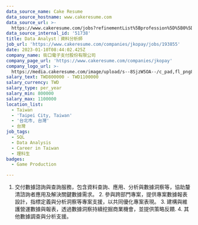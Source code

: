 ```yaml
---
data_source_name: Cake Resume
data_source_hostname: www.cakeresume.com
data_source_url: >-
  https://www.cakeresume.com/jobs?refinementList%5Bprofession%5D%5B0%5D=game-production&range%5Bsalary_range%5D%5Bmin%5D=1000000
data_source_internal_id: '51738'
title: Data Analyst｜資料分析師
job_url: 'https://www.cakeresume.com/companies/jkopay/jobs/193855'
date: 2023-01-10T08:44:02.425Z
company_name: 街口電子支付股份有限公司
company_page_url: 'https://www.cakeresume.com/companies/jkopay'
company_logo_url: >-
  https://media.cakeresume.com/image/upload/s--8SjzW5OA--/c_pad,fl_png8,h_200,w_200/v1627550721/oekx7czyjznjimizhtuc.png
salary_text: TWD800000 - TWD1100000
salary_currency: TWD
salary_type: per_year
salary_min: 800000
salary_max: 1100000
location_list:
  - Taiwan
  - 'Taipei City, Taiwan'
  - '台北市, 台灣'
  - 台灣
job_tags:
  - SQL
  - Data Analysis
  - Career in Taiwan
  - 理科生
badges:
  - Game Production

---
```


1. 交付數據諮詢與查詢服務，包含資料查詢、應用、分析與數據洞察等，協助釐清諮詢者應用及解決關鍵數據需求。 2. 參與跨部門專案，提供專案數據報表設計，指標定義與分析洞察等專案支援，以共同優化專案表現。 3. 建構與維護營運數據與報表，透過數據洞察持續挖掘商業機會，並提供策略反饋. 4. 其他數據調查與分析支援。